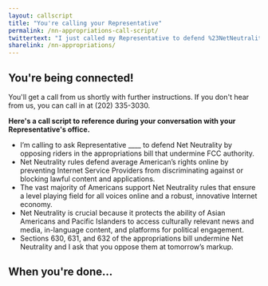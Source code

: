 ```yaml
---
layout: callscript
title: "You're calling your Representative"
permalink: /nn-appropriations-call-script/
twittertext: "I just called my Representative to defend %23NetNeutrality for AAPIs at tomorrow's Appropriations markup. Call%3A"
sharelink: /nn-appropriations/
---
```


## You're being connected!

You'll get a call from us shortly with further instructions. If you don't hear from us, you can call in at (202) 335-3030. 

__Here's a call script to reference during your conversation with your Representative's office.__

<div class="featurebox">
<ul class="script">
<li>I’m calling to ask Representative ____ to defend Net Neutrality by opposing riders in the appropriations bill that undermine FCC authority.</li>
<li>Net Neutrality rules defend average American’s rights online by preventing Internet Service Providers from discriminating against or blocking lawful content and applications.</li>
<li>The vast majority of Americans support Net Neutrality rules that ensure a level playing field for all voices online and a robust, innovative Internet economy.</li>
<li>Net Neutrality is crucial because it protects the ability of Asian Americans and Pacific Islanders to access culturally relevant news and media, in-language content, and platforms for political engagement.</li>
<li>Sections 630, 631, and 632 of the appropriations bill undermine Net Neutrality and I ask that you oppose them at tomorrow’s markup.
</li></ul>
</div>

## When you're done...